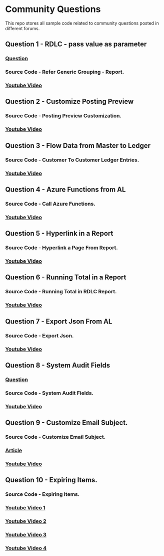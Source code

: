 # Community Questions
This repo stores all sample code related to community questions posted in different forums. 

## **Question 1 - RDLC - pass value as parameter**

### [Question](https://community.dynamics.com/business/f/dynamics-365-business-central-forum/475295/rdlc---pass-value-as-parameter)
### Source Code - Refer Generic Grouping - Report.
### [Youtube Video](https://youtu.be/y6ZTfDVM78A)

## **Question 2 - Customize Posting Preview**
### Source Code - Posting Preview Customization.
### [Youtube Video](https://youtu.be/wRkgLfrIivQ)

## **Question 3 - Flow Data from Master to Ledger**
### Source Code - Customer To Customer Ledger Entries.
### [Youtube Video](https://youtu.be/lTCoIYinldI)

## **Question 4 - Azure Functions from AL**
### Source Code - Call Azure Functions.
### [Youtube Video](https://youtu.be/DlUeXhYWl0E)

## **Question 5 - Hyperlink in a Report**
### Source Code - Hyperlink a Page From Report.
### [Youtube Video](https://youtu.be/KSKj67P028g)

## **Question 6 - Running Total in a Report**
### Source Code - Running Total in RDLC Report.
### [Youtube Video](https://youtu.be/yUN5mP1E2h0)

## **Question 7 - Export Json From AL**
### Source Code - Export Json.
### [Youtube Video](https://youtu.be/igbpr7LnuSo)

## **Question 8 - System Audit Fields**
### [Question](https://community.dynamics.com/business/f/dynamics-365-business-central-forum/481416/username-based-on-guid-id-in-business-central/1324598)
### Source Code - System Audit Fields.
### [Youtube Video](https://youtu.be/AcQJQXDPifI)

## **Question 9 - Customize Email Subject.**
### Source Code - Customize Email Subject.
### [Article](https://www.sauravdhyani.com/2023/04/creating-custom-email-subject-in-ms.html)
### [Youtube Video](https://youtu.be/R27Ivv7aTjw)

## **Question 10 - Expiring Items.**
### Source Code - Expiring Items.
### [Youtube Video 1](https://youtu.be/WHv4GV7Lb08) 
### [Youtube Video 2]() 
### [Youtube Video 3]() 
### [Youtube Video 4]()